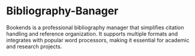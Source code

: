 # Bibliography-Banager
Bookends is a professional bibliography manager that simplifies citation handling and reference organization. It supports multiple formats and integrates with popular word processors, making it essential for academic and research projects.
